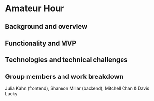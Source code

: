 # Amateur Hour

## Background and overview

## Functionality and MVP

## Technologies and technical challenges

## Group members and work breakdown

Julia Kahn (frontend), Shannon Millar (backend), Mitchell Chan & Davis Lucky


